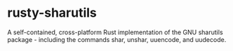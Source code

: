 # rusty-sharutils
A self-contained, cross-platform Rust implementation of the GNU sharutils package - including the commands shar, unshar, uuencode, and uudecode.
